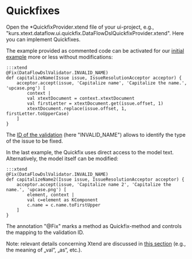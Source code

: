 # Quickfixes

Open the *QuickfixProvider.xtend file of your ui-project, e.g.,
"kurs.xtext.dataflow.ui.quickfix.DataFlowDslQuickfixProvider.xtend".
Here you can implement Quickfixes.
 
The example provided as commented code can be activated
for our [initial example](textx_a_first_grammar.md) more or
less without modifications:

    :::xtend
	@Fix(DataFlowDslValidator.INVALID_NAME)
	def capitalizeName(Issue issue, IssueResolutionAcceptor acceptor) {
		acceptor.accept(issue, 'Capitalize name', 'Capitalize the name.', 'upcase.png') [
			context |
			val xtextDocument = context.xtextDocument
			val firstLetter = xtextDocument.get(issue.offset, 1)
			xtextDocument.replace(issue.offset, 1, firstLetter.toUpperCase)
		]
	}

The [ID of the validation](xtext_model_validation.md) 
(here "INVALID_NAME") allows to identify the type of the
issue to be fixed. 

In the last example, the Quickfix uses direct access
to the model text. Alternatively, the model itself can
be modified:

    :::xtend
	@Fix(DataFlowDslValidator.INVALID_NAME)
	def capitalizeName2(Issue issue, IssueResolutionAcceptor acceptor) {
		acceptor.accept(issue, 'Capitalize name 2', 'Capitalize the name.', 'upcase.png') [
			element, context |
			val c=element as KComponent
			c.name = c.name.toFirstUpper
		]
	}

The annotation "@Fix" marks a method as Quickfix-method and
controls the mapping to the validation ID.

Note: relevant details concerning Xtend are discussed in
[this section](textx_xtend.md)
(e.g., the meaning of „val“, „as“, etc.).